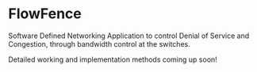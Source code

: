 FlowFence
=========

Software Defined Networking Application to control Denial of Service and Congestion, through bandwidth control at the switches.

Detailed working and implementation methods coming up soon!
